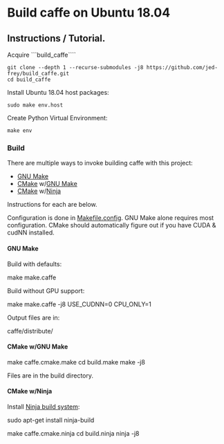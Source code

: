 # Build caffe on Ubuntu 18.04

## Instructions / Tutorial.

Acquire ```build_caffe````

    git clone --depth 1 --recurse-submodules -j8 https://github.com/jed-frey/build_caffe.git
    cd build_caffe
    
Install Ubuntu 18.04 host packages:

    sudo make env.host
    
Create Python Virtual Environment:

    make env
    
### Build

There are multiple ways to invoke building caffe with this project:

- [GNU Make](https://www.gnu.org/software/make/)
- [CMake](https://cmake.org/) w/[GNU Make](https://www.gnu.org/software/make/)
- [CMake](https://cmake.org/) w/[Ninja](https://ninja-build.org/)

Instructions for each are below. 

Configuration is done in [Makefile.config](Makefile.config). GNU Make alone requires most configuration. CMake should automatically figure out if you have CUDA & cudNN installed.

#### GNU Make

Build with defaults:

  make make.caffe
  
Build without GPU support:

  make make.caffe -j8 USE_CUDNN=0 CPU_ONLY=1
  
Output files are in:

  caffe/distribute/
  
#### CMake w/GNU Make

  make caffe.cmake.make
  cd build.make
  make -j8
  
Files are in the build directory.

#### CMake w/Ninja 
  
Install [Ninja build system](https://ninja-build.org/):

  sudo apt-get install ninja-build

  make caffe.cmake.ninja
  cd build.ninja
  ninja -j8
    
